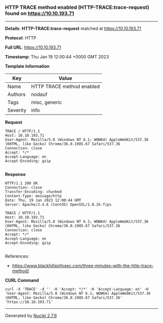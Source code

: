 ### HTTP TRACE method enabled (HTTP-TRACE:trace-request) found on https://10.10.193.71
---
**Details**: **HTTP-TRACE:trace-request**  matched at https://10.10.193.71

**Protocol**: HTTP

**Full URL**: https://10.10.193.71

**Timestamp**: Thu Jan 19 12:00:44 +0000 GMT 2023

**Template Information**

| Key | Value |
|---|---|
| Name | HTTP TRACE method enabled |
| Authors | nodauf |
| Tags | misc, generic |
| Severity | info |

**Request**
```http
TRACE / HTTP/1.1
Host: 10.10.193.71
User-Agent: Mozilla/5.0 (Windows NT 6.1; WOW64) AppleWebKit/537.36 (KHTML, like Gecko) Chrome/36.0.1985.67 Safari/537.36
Connection: close
Accept: */*
Accept-Language: en
Accept-Encoding: gzip


```

**Response**
```http
HTTP/1.1 200 OK
Connection: close
Transfer-Encoding: chunked
Content-Type: message/http
Date: Thu, 19 Jan 2023 12:00:44 GMT
Server: Apache/2.4.6 (CentOS) OpenSSL/1.0.2k-fips

TRACE / HTTP/1.1
Host: 10.10.193.71
User-Agent: Mozilla/5.0 (Windows NT 6.1; WOW64) AppleWebKit/537.36 (KHTML, like Gecko) Chrome/36.0.1985.67 Safari/537.36
Connection: close
Accept: */*
Accept-Language: en
Accept-Encoding: gzip


```

References: 
- https://www.blackhillsinfosec.com/three-minutes-with-the-http-trace-method/

**CURL Command**
```
curl -X 'TRACE' -d '' -H 'Accept: */*' -H 'Accept-Language: en' -H 'User-Agent: Mozilla/5.0 (Windows NT 6.1; WOW64) AppleWebKit/537.36 (KHTML, like Gecko) Chrome/36.0.1985.67 Safari/537.36' 'https://10.10.193.71'
```
---
Generated by [Nuclei 2.7.9](https://github.com/projectdiscovery/nuclei)